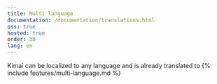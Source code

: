 ```yaml
---
title: Multi language
documentation: /documentation/translations.html
oss: true
hosted: true
order: 30
lang: en
---
```


Kimai can be localized to any language and is already translated to
{% include features/multi-language.md %} 
